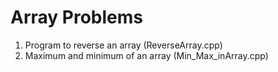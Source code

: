 # Array Problems

1. Program to reverse an array (ReverseArray.cpp)
2. Maximum and minimum of an array (Min_Max_inArray.cpp)